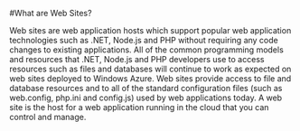<properties umbracoNaviHide="0" pageTitle="What are Web Sites" title="What are Web Sites" metaKeywords="Windows Azure Web Sites, Azure deployment, Azure configuration changes, Azure deployment update, Windows Azure .NET deployment, Azure .NET deployment" description="Learn how to configure Web Sites in Windows Azure to use a SQL or MySQL database, and learn how to configure diagnostics and download logs." linkid="itpro-windows-howto-configure-websites" urlDisplayName="How to Configure Web sites" headerExpose="" footerExpose="" disqusComments="1" />



#What are Web Sites?

<div chunk="../../shared/chunks/disclaimer.md" />

Web sites are web application hosts which support popular web application technologies such as .NET, Node.js and PHP without requiring any code changes to existing applications.  All of the common programming models and resources that .NET, Node.js and PHP developers use to access resources such as files and databases will continue to work as expected on web sites deployed to Windows Azure.  Web sites provide access to file and database resources and to  all of the standard configuration files (such as web.config, php.ini and config.js) used by web applications today. A web site is the host for a web application running in the cloud that you can control and manage. 


[vs2010]:http://go.microsoft.com/fwlink/?LinkId=225683
[msexpressionstudio]:http://go.microsoft.com/fwlink/?LinkID=205116
[mswebmatrix]:http://go.microsoft.com/fwlink/?LinkID=226244
[getgit]:http://go.microsoft.com/fwlink/?LinkId=252533
[azuresdk]:http://go.microsoft.com/fwlink/?LinkId=246928
[gitref]:http://go.microsoft.com/fwlink/?LinkId=246651
[howtoconfiganddownloadlogs]:http://go.microsoft.com/fwlink/?LinkId=252031
[sqldbs]:http://go.microsoft.com/fwlink/?LinkId=246930
[fzilla]:http://go.microsoft.com/fwlink/?LinkId=247914
[configvmsizes]:http://go.microsoft.com/fwlink/?LinkID=236449
[webmatrix]:http://go.microsoft.com/fwlink/?LinkId=226244